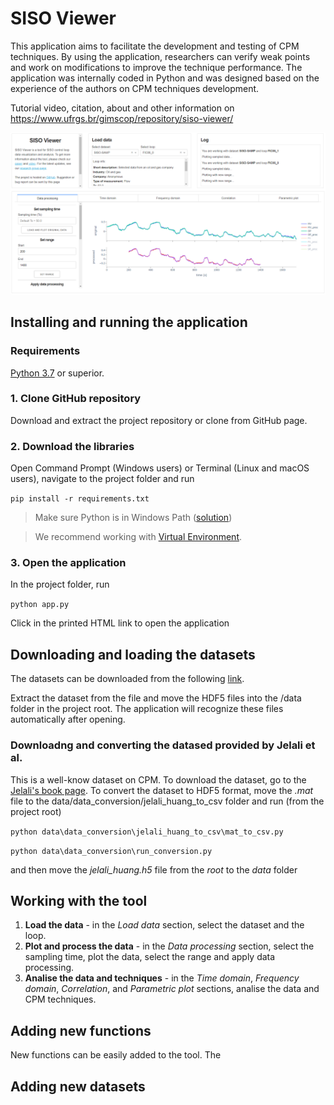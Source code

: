 # SISO Viewer

This application aims to facilitate the development and testing of CPM techniques. By using the application, researchers can verify weak points and work on modifications to improve the technique performance. The application was internally coded in Python and was designed based on the experience of the authors on CPM techniques development.

Tutorial video, citation, about and other information on https://www.ufrgs.br/gimscop/repository/siso-viewer/

![alt text](https://raw.githubusercontent.com/jonathanwvd/sisoviewer/master/assets/screenshot.png "screeshot")


## Installing and running the application

### Requirements
[Python 3.7](https://www.python.org/downloads/) or superior.

### 1. Clone GitHub repository
Download and extract the project repository or clone from GitHub page.

### 2. Download the libraries
Open Command Prompt (Windows users) or Terminal (Linux and macOS users), navigate to the project folder and run

`pip install -r requirements.txt`

> Make sure Python is in Windows Path ([solution](https://datatofish.com/add-python-to-windows-path/)) 

> We recommend working with [Virtual Environment](https://realpython.com/python-virtual-environments-a-primer/).

### 3. Open the application
In the project folder, run

`python app.py`

Click in the printed HTML link to open the application

## Downloading and loading the datasets
The datasets can be downloaded from the following [link](https://www.ufrgs.br/gimscop/repository/siso-viewer/datasets/).

Extract the dataset from the file and move the HDF5 files into the /data folder in the project root. The application will recognize these files automatically after opening.

### Downloadng and converting the datased provided by Jelali et al.
This is a well-know dataset on CPM. To download the dataset, go to the [Jelali's book page](https://sites.ualberta.ca/~bhuang/Stiction-Book.htm). To convert the dataset to HDF5 format, move the _.mat_ file to the data/data_conversion/jelali_huang_to_csv folder and run (from the project root)

`python data\data_conversion\jelali_huang_to_csv\mat_to_csv.py`

`python data\data_conversion\run_conversion.py`

and then move the _jelali_huang.h5_ file from the _root_ to the _data_ folder

## Working with the tool
1. **Load the data** - in the *Load data* section, select the dataset and the loop.
2. **Plot and process the data** - in the *Data processing* section, select the sampling time, plot the data, select the range and apply data processing.
3. **Analise the data and techniques** - in the *Time domain*, *Frequency domain*, *Correlation*, and *Parametric plot* sections, analise the data and CPM techniques.

## Adding new functions
New functions can be easily added to the tool. The 

## Adding new datasets
